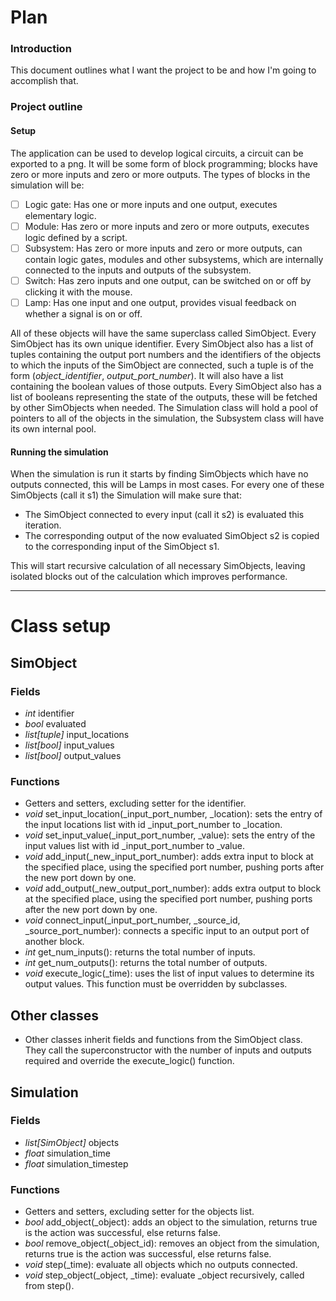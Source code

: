 # Plan
### Introduction
This document outlines what I want the project to be and how I'm going to accomplish that. <br />

### Project outline
#### Setup
The application can be used to develop logical circuits, a circuit can be exported to a png. It will be some form of block programming; blocks have zero or more inputs and zero or more outputs. The types of blocks in the simulation will be:<br />

- [ ] Logic gate: Has one or more inputs and one output, executes elementary logic.
- [ ] Module: Has zero or more inputs and zero or more outputs, executes logic defined by a script.
- [ ] Subsystem: Has zero or more inputs and zero or more outputs, can contain logic gates, modules and other subsystems, which are internally connected to the inputs and outputs of the subsystem. <br />
- [ ] Switch: Has zero inputs and one output, can be switched on or off by clicking it with the mouse.
- [ ] Lamp: Has one input and one output, provides visual feedback on whether a signal is on or off.

All of these objects will have the same superclass called SimObject. Every SimObject has its own unique identifier. Every SimObject also has a list of tuples containing the output port numbers and the identifiers of the objects to which the inputs of the SimObject are connected, such a tuple is of the form (*object_identifier*, *output_port_number*). It will also have a list containing the boolean values of those outputs. Every SimObject also has a list of booleans representing the state of the outputs, these will be fetched by other SimObjects when needed. The Simulation class will hold a pool of pointers to all of the objects in the simulation, the Subsystem class will have its own internal pool. <br />

#### Running the simulation
When the simulation is run it starts by finding SimObjects which have no outputs connected, this will be Lamps in most cases. For every one of these SimObjects (call it s1) the Simulation will make sure that:<br />

- The SimObject connected to every input (call it s2) is evaluated this iteration.
- The corresponding output of the now evaluated SimObject s2 is copied to the corresponding input of the SimObject s1.

This will start recursive calculation of all necessary SimObjects, leaving isolated blocks out of the calculation which improves performance.

---

# Class setup
## SimObject
### Fields
- *int* identifier
- *bool* evaluated
- *list[tuple]* input_locations
- *list[bool]* input_values
- *list[bool]* output_values
### Functions
- Getters and setters, excluding setter for the identifier.
- *void* set_input_location(_input_port_number, _location): sets the entry of the input locations list with id _input_port_number to _location.
- *void* set_input_value(_input_port_number, _value): sets the entry of the input values list with id _input_port_number to _value.
- *void* add_input(_new_input_port_number): adds extra input to block at the specified place, using the specified port number, pushing ports after the new port down by one.
- *void* add_output(_new_output_port_number): adds extra output to block at the specified place, using the specified port number, pushing ports after the new port down by one.
- *void* connect_input(_input_port_number, _source_id, _source_port_number): connects a specific input to an output port of another block.
- *int* get_num_inputs(): returns the total number of inputs.
- *int* get_num_outputs(): returns the total number of outputs.
- *void* execute_logic(_time): uses the list of input values to determine its output values. This function must be overridden by subclasses.
## Other classes
- Other classes inherit fields and functions from the SimObject class. They call the superconstructor with the number of inputs and outputs required and override the execute_logic() function.
## Simulation
### Fields
- *list[SimObject]* objects
- *float* simulation_time
- *float* simulation_timestep
### Functions
- Getters and setters, excluding setter for the objects list.
- *bool* add_object(_object): adds an object to the simulation, returns true is the action was successful, else returns false.
- *bool* remove_object(_object_id): removes an object from the simulation, returns true is the action was successful, else returns false.
- *void* step(_time): evaluate all objects which no outputs connected.
- *void* step_object(_object, _time): evaluate _object recursively, called from step().